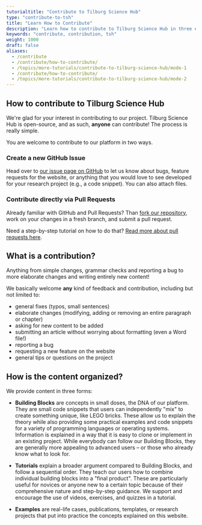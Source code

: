 ```yaml
---
tutorialtitle: "Contribute to Tilburg Science Hub"
type: "contribute-to-tsh"
title: "Learn How to Contribute"
description: "Learn how to contribute to Tilburg Science Hub in three easy ways."
keywords: "contribute, contribution, tsh"
weight: 1000
draft: false
aliases:
  - /contribute
  - /contribute/how-to-contribute/
  - /topics/more-tutorials/contribute-to-tilburg-science-hub/mode-1
  - /contribute/how-to-contribute/
  - /topics/more-tutorials/contribute-to-tilburg-science-hub/mode-2
---
```


## How to contribute to Tilburg Science Hub

We're glad for your interest in contributing to our project. Tilburg Science Hub is open-source, and as such, **anyone** can contribute! The process is really simple.

You are welcome to contribute to our platform in two ways.

### Create a new GitHub Issue

Head over to [our issue page on GitHub](https://github.com/tilburgsciencehub/website/issues/new/choose) to let us know about bugs, feature requests for the website, or anything that you would love to see developed for your research project (e.g., a code snippet). You can also attach files.

### Contribute directly via Pull Requests

Already familiar with GitHub and Pull Requests? Than [fork our repository](https://github.com/tilburgsciencehub/website/fork), work on your changes in a fresh branch, and submit a pull request.

Need a step-by-step tutorial on how to do that? [Read more about pull requests here](../pullrequests).

<!--
{{% cta-primary "Check out our GitHub repository" "https://github.com/tilburgsciencehub/website" %}}-->

## What is a contribution?

Anything from simple changes, grammar checks and reporting a bug to more elaborate changes and writing entirely new content!

We basically welcome **any** kind of feedback and contribution, including but not limited to:

- general fixes (typos, small sentences)
- elaborate changes (modifying, adding or removing an entire paragraph or chapter)
- asking for new content to be added
- submitting an article without worrying about formatting (even a Word file!)
- reporting a bug
- requesting a new feature on the website
- general tips or questions on the project


## How is the content organized?

We provide content in three forms:

- **Building Blocks** are concepts in small doses, the DNA of our platform. They are small code snippets that users can independently "mix" to create something unique, like LEGO bricks. These allow us to explain the theory while also providing some practical examples and code snippets for a variety of programming languages or operating systems. Information is explained in a way that it is easy to clone or implement in an existing project. While everybody can follow our Building Blocks, they are generally more appealing to advanced users – or those who already know what to look for.

- **Tutorials** explain a broader argument compared to Building Blocks, and follow a sequential order. They teach our users how to combine individual building blocks into a "final product". These are particularly useful for novices or anyone new to a certain topic because of their comprehensive nature and step-by-step guidance. We support and encourage the use of videos, exercises, and quizzes in a tutorial.

- **Examples** are real-life cases, publications, templates, or research projects that put into practice the concepts explained on this website.

